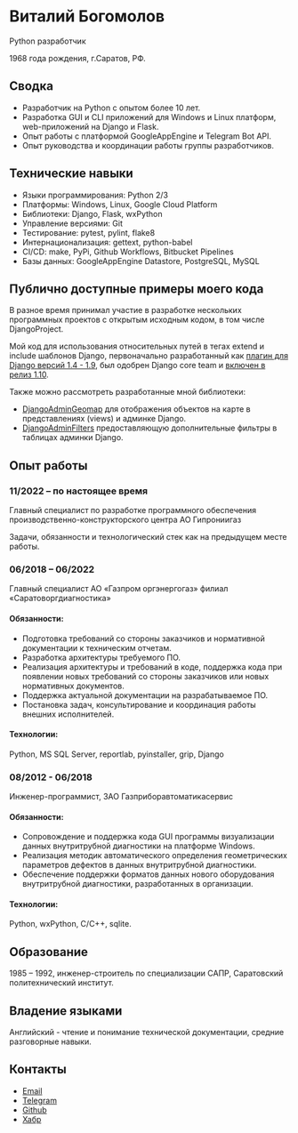 # Виталий Богомолов

Python разработчик

1968 года рождения, г.Саратов, РФ.

## Сводка

- Разработчик на Python с опытом более 10 лет.
- Разработка GUI и CLI приложений для Windows и Linux платформ, web-приложений на Django и Flask.
- Опыт работы с платформой GoogleAppEngine и Telegram Bot API.
- Опыт руководства и координации работы группы разработчиков.


## Технические навыки

- Языки программирования: Python 2/3
- Платформы: Windows, Linux, Google Cloud Platform
- Библиотеки: Django, Flask, wxPython
- Управление версиями: Git
- Тестирование: pytest, pylint, flake8
- Интернационализация: gettext, python-babel
- CI/CD: make, PyPi, Github Workflows, Bitbucket Pipelines
- Базы данных: GoogleAppEngine Datastore, PostgreSQL, MySQL


## Публично доступные примеры моего кода

В разное время принимал участие в разработке нескольких программных проектов с открытым исходным кодом, в том числе DjangoProject. 

Мой код для использования относительных путей в тегах extend и include шаблонов Django, первоначально разработанный как [плагин для Django версий 1.4 - 1.9](https://github.com/vb64/django.templates.relative.path),
был одобрен Django core team и [включен в релиз 1.10](https://github.com/django/django/commit/aec4f97555cbfc9d14d698f61d43a478f5911661).

Также можно рассмотреть разработанные мной библиотеки:

- [DjangoAdminGeomap](https://github.com/vb64/django.admin.geomap) для отображения объектов на карте в представлениях (views) и админке Django.
- [DjangoAdminFilters](https://github.com/vb64/django.admin.filters) предоставляющую дополнительные фильтры в таблицах админки Django.


## Опыт работы

### 11/2022 – по настоящее время
Главный специалист по разработке программного обеспечения производственно-конструкторского центра АО Гипрониигаз

Задачи, обязанности и технологический стек как на предыдущем месте работы.

### 06/2018 – 06/2022
Главный специалист АО «Газпром оргэнергогаз» филиал «Саратоворгдиагностика»

#### Обязанности:

- Подготовка требований со стороны заказчиков и нормативной документации к техническим отчетам.
- Разработка архитектуры требуемого ПО.
- Реализация архитектуры и требований в коде, поддержка кода при появлении новых требований со стороны заказчиков или новых нормативных документов.
- Поддержка актуальной документации на разрабатываемое ПО.
- Постановка задач, консультирование и координация работы внешних исполнителей.

#### Технологии: 

Python, MS SQL Server, reportlab, pyinstaller, grip, Django

### 08/2012 - 06/2018
Инженер-программист, ЗАО Газприборавтоматикасервис

#### Обязанности:

- Сопровождение и поддержка кода GUI программы визуализации данных внутритрубной диагностики на платформе Windows.
- Реализация методик автоматического определения геометрических параметров дефектов в данных внутритрубной диагностики.
- Обеспечение поддержки форматов данных нового оборудования внутритрубной диагностики, разработанных в организации.

#### Технологии: 

Python, wxPython, C/C++, sqlite.


## Образование

1985 – 1992, инженер-строитель по специализации САПР, Саратовский политехнический институт.


## Владение языками

Английский - чтение и понимание технической документации, средние разговорные навыки.

## Контакты

- [Email](mailto:mail@vitaly-bogomolov.ru)
- [Telegram](https://t.me/vvb64)
- [Github](https://github.com/vb64)
- [Хабр](https://habr.com/ru/users/vb64/)
